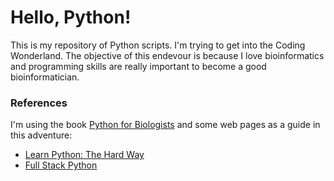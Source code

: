 # Hello, Python!
This is my repository of Python scripts. I'm trying to get into the Coding Wonderland. The objective of this endevour is because I love bioinformatics and programming skills are really important to become a good bioinformatician.


### References
I'm using the book [Python for Biologists](http://pythonforbiologists.com/index.php/books/) and some web pages as a guide in this adventure:

- [Learn Python: The Hard Way](https://learnpythonthehardway.org/book/)
- [Full Stack Python](https://www.fullstackpython.com/table-of-contents.html)


